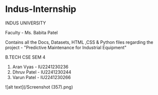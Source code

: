# Indus-Internship
INDUS UNIVERSITY

Faculty - Ms. Babita Patel

Contains all the Docs, Datasets, HTML ,CSS & Python files regarding the project - "Predictive Maintenance for Industrial Equipment"

B.TECH CSE SEM 4
1) Aran Vyas - IU2241230236
2) Dhruv Patel - IU2241230244
3) Varun Patel - IU2241230266


![alt text](/Screenshot (357).png)
